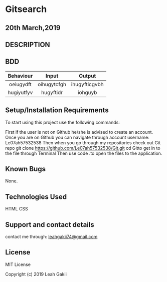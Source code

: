 # Gitsearch


##  20th March,2019
##  DESCRIPTION

## BDD 
| Behaviour | Input | Output |
| :-------: | :---: | :----: |
|oeiugydft | oihugytcfgh |ihugyfticgvbh|
|hugiyutfyv | hugyftidr |iohguyb|

##  Setup/Installation Requirements

To start using this project use the following commands:

First if the user is not on Github he/she is advised to create an account.
Once you are on Github you can navigate through account username: Le07ah57532538
Then when you go through my repositories check out Git repo
git clone https://github.com/Le07ah57532538/Git.git
cd Gitto get in to the file through Terminal
Then use code .to open the files to the application.
##  Known Bugs
None.
##  Technologies Used
HTML
CSS


## Support and contact details
contact me through: leahgakii74@gmail.com

##  License
MIT License

Copyright (c) 2019 Leah Gakii

